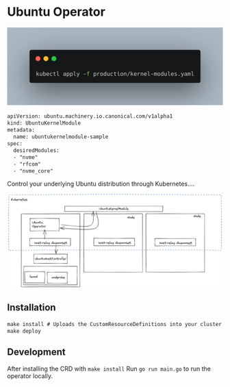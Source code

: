 # Ubuntu Operator


![modules](images/carbon.png)


```
apiVersion: ubuntu.machinery.io.canonical.com/v1alpha1
kind: UbuntuKernelModule
metadata:
  name: ubuntukernelmodule-sample
spec:
  desiredModules:
  - "nvme"
  - "rfcom"
  - "nvme_core"
```

Control your underlying Ubuntu distribution through Kubernetes....

![arch](images/arch.png)


## Installation

```
make install # Uploads the CustomResourceDefinitions into your cluster
make deploy
```


## Development

After installing the CRD with `make install`
Run `go run main.go` to run the operator locally.